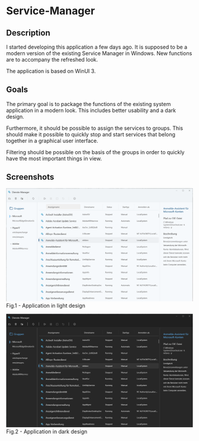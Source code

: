 # Service-Manager

## Description
I started developing this application a few days ago. It is supposed to be a modern version of the existing Service Manager in Windows. New functions are to accompany the refreshed look.

The application is based on WinUI 3.

## Goals
The primary goal is to package the functions of the existing system application in a modern look. This includes better usability and a dark design.

Furthermore, it should be possible to assign the services to groups. This should make it possible to quickly stop and start services that belong together in a graphical user interface.

Filtering should be possible on the basis of the groups in order to quickly have the most important things in view.

## Screenshots

![Files](Assets/MainPage.png)
Fig.1 - Application in light design

![Files](Assets/MainPage-Dark.png)
Fig.2 - Application in dark design

